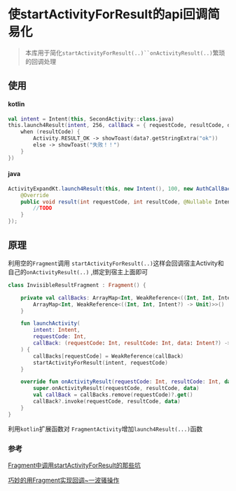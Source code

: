 # 使startActivityForResult的api回调简易化

> 本库用于简化`startActivityForResult(..)``onActivityResult(..)`繁琐的回调处理

## 使用

#### kotlin

```kotlin
val intent = Intent(this, SecondActivity::class.java)
this.launch4Result(intent, 256, callBack = { requestCode, resultCode, data ->
    when (resultCode) {
        Activity.RESULT_OK -> showToast(data?.getStringExtra("ok"))
        else -> showToast("失败！！")
    }
})
```

#### java

```java
ActivityExpandKt.launch4Result(this, new Intent(), 100, new AuthCallBack() {
    @Override
    public void result(int requestCode, int resultCode, @Nullable Intent data){
        //TODO
    }
});
```



## 原理

利用空的`Fragment`调用 `startActivityForResult(..)`这样会回调宿主Activity和自己的`onActivityResult(..)` ,绑定到宿主上面即可

```kotlin
class InvisibleResultFragment : Fragment() {

    private val callBacks: ArrayMap<Int, WeakReference<((Int, Int, Intent?) -> Unit)>> by lazy {
        ArrayMap<Int, WeakReference<((Int, Int, Intent?) -> Unit)>>()
    }

    fun launchActivity(
        intent: Intent,
        requestCode: Int,
        callBack: (requestCode: Int, resultCode: Int, data: Intent?) -> Unit
    ) {
        callBacks[requestCode] = WeakReference(callBack)
        startActivityForResult(intent, requestCode)
    }

    override fun onActivityResult(requestCode: Int, resultCode: Int, data: Intent?) {
        super.onActivityResult(requestCode, resultCode, data)
        val callBack = callBacks.remove(requestCode)?.get()
        callBack?.invoke(requestCode, resultCode, data)
    }
}
```

利用`kotlin`扩展函数对 `FragmentActivity`增加`launch4Result(...)`函数

### 参考

[Fragment中调用startActivityForResult的那些坑](https://yq.aliyun.com/articles/680562)

[巧妙的用Fragment实现回调~一波骚操作](https://mp.weixin.qq.com/s/muLyKEcLEALDmGZPBRtj5A)

